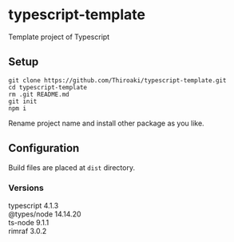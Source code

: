 # typescript-template
Template project of Typescript  

## Setup
```console
git clone https://github.com/Thiroaki/typescript-template.git
cd typescript-template
rm .git README.md
git init
npm i
```
Rename project name and install other package as you like.

## Configuration
Build files are placed at `dist` directory.  
### Versions
typescript 4.1.3  
@types/node 14.14.20  
ts-node 9.1.1  
rimraf 3.0.2  